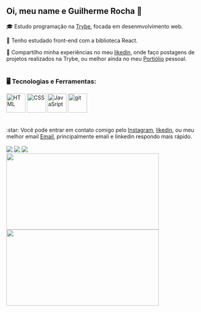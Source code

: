 ## Oi, meu name e Guilherme Rocha 👋

:mortar_board: Estudo programação na <a href='https://www.betrybe.com/' target="_blank">Trybe</a>, focada em desenmvolvimento web.

:page_with_curl: Tenho estudado front-end com a biblioteca React.

:movie_camera: Compartilho minha experiências no meu <a href='https://www.linkedin.com/in/guilherme-rocha-ba705421a/' target="_blank">likedin</a>, onde faço postagens de projetos realizados na Trybe, ou melhor ainda no meu <a href='https://guilhermerocha1.github.io/' target="_blank">Portiólio</a> pessoal.
<br>
<br>
### 🖥️ Tecnologias e Ferramentas:
<html>
  <div>
    <img src="https://cdn-icons-png.flaticon.com/512/1051/1051277.png" alt="HTML" width="50px"/>
    <img src="https://cdn-icons-png.flaticon.com/512/732/732190.png" alt="CSS" width="50px"/>
    <img src="https://cdn-icons-png.flaticon.com/512/5968/5968292.png" alt="JavaSript" width="50px"/>
    <img src='https://cdn-icons.flaticon.com/png/512/1240/premium/1240970.png?token=exp=1642873594~hmac=ad4464170a131ec03d41741c97eb90de' alt='git' width='50px'/>
  <div>
   <br>
   <br>
  :star: Você pode entrar em contato comigo pelo <a  href='//www.instagram.com/guilhermerocha318/' target="_blank">Instagram</a>, <a href='https://www.linkedin.com/in/guilherme-rocha-ba705421a/' target="_blank">likedin</a>, ou meu melhor email <a href = "guilhermerochasilva@gmail.com" target="_blank">Email</a>, principalmente emali e linkedin respondo mais rápido.
    <br>
    <br>
  <div>
    <a href="https://www.instagram.com/guilhermerocha318/" target="_blank"><img src="https://img.shields.io/badge/-Instagram-%23E4405F?style=for-the-badge&logo=instagram&logoColor=white" target="_blank"></a>
    <a href="https://www.linkedin.com/in/guilherme-rocha-ba705421a/" target="_blank"><img src="https://img.shields.io/badge/-LinkedIn-%230077B5?style=for-the-badge&logo=linkedin&logoColor=white" target="_blank"></a>
    <a href = "guilhermerochasilva@gmail.com"><img src="https://img.shields.io/badge/Gmail-D14836?style=for-the-badge&logo=gmail&logoColor=white" target="_blank"></a>
  </div>

  <div>
    <img src="https://github-readme-stats.vercel.app/api?username=Guilhermerocha1&show_icons=true&theme=dracula" alt="" width="400px" height='200px' />
    <img src="https://github-readme-stats.vercel.app/api/top-langs/?username=Guilhermerocha1&layout=compact&langs_count=7&theme=dracula" width="400px" height='200px'/>
  </div>
<html>
